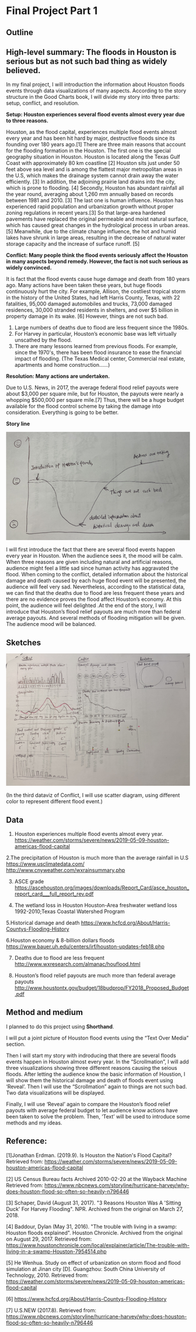 # Final Project Part 1

## Outline
## High-level summary: The floods in Houston is serious but as not such bad thing as widely believed.

In my final project, I will introduction the information about Houston floods events through data visualizations of many aspects. According to the story structure in the Good Charts book, I will divide my story into three parts: setup, conflict, and resolution.

**Setup: Houston experiences several flood events almost every year due to three reasons.**

Houston, as the flood capital, experiences multiple flood events almost every year and has been hit hard by major, destructive floods since its founding over 180 years ago.[1]
There are three main reasons that account for the flooding formation in the Houston. The first one is the special geography situation in Houston. Houston is located along the Texas Gulf Coast with approximately 80 km coastline [2] Houston sits just under 50 feet above sea level and is among the flattest major metropolitan areas in the U.S, which makes the drainage system cannot drain away the water efficiently. [3] In addition, the adjoining prairie land drains into the city, which is prone to flooding. [4] Secondly, Houston has abundant rainfall all the year round, averaging about 1,260 mm annually based on records between 1981 and 2010. [3] The last one is human influence. Houston has experienced rapid population and urbanization growth without proper zoning regulations in recent years.[3] So that large-area hardened pavements have replaced the original permeable and moist natural surface, which has caused great changes in the hydrological process in urban areas. [5] Meanwhile, due to the climate change influence, the hot and humid lakes have shrunk in large areas, resulting in the decrease of natural water storage capacity and the increase of surface runoff. [5]

**Conflict:  Many people think the flood events seriously affect the Houston in many aspects beyond remedy. However, the fact is not such serious as widely convinced.**

It is fact that the flood events cause huge damage and death from 180 years ago. Many actions have been taken these years, but huge floods continuously hurt the city.
For example, Allison, the costliest tropical storm in the history of the United States, had left Harris County, Texas, with 22 fatalities, 95,000 damaged automobiles and trucks, 73,000 damaged residences, 30,000 stranded residents in shelters, and over $5 billion in property damage in its wake. [6]
However, things are not such bad.
1. Large numbers of deaths due to flood are less frequent since the 1980s.
2. For Harvey in particular, Houston’s economic base was left virtually unscathed by the flood.
3. There are many lessons learned from previous floods. For example, since the 1970's, there has been flood insurance to ease the financial impact of flooding.  (The Texas Medical center, Commercial real estate, apartments and home construction……)

**Resolution: Many actions are undertaken.**

Due to U.S. News, in 2017, the average federal flood relief payouts were about $3,000 per square mile, but for Houston, the payouts were nearly a whopping $500,000 per square mile.[7] Thus, there will be a huge budget available for the flood control scheme by taking the damage into consideration. Everything is going to be better.

**Story line**

![storyline](storyline.jpg)

I will first introduce the fact that there are several flood events happen every year in Houston. When the audience sees it, the mood will be calm. When three reasons are given including natural and artificial reasons, audience might feel a little sad since human activity has aggravated the flood. When coming to the conflict, detailed information about the historical damage and death caused by each huge flood event will be presented, the audience will feel very sad. Nevertheless, according to the statistical data, we can find that the deaths due to flood are less frequent these years and there are no evidence proves the flood affect Houston’s economy. At this point, the audience will feel delighted .At the end of the story, I will introduce that Houston’s flood relief payouts are much more than federal average payouts. And several methods of flooding mitigation will be given. The audience mood will be balanced.

## Sketches

![sketches](sketch.jpg)

(In the third dataviz of Conflict, I will use scatter diagram, using different color to represent different flood event.)


## Data
1. Houston experiences multiple flood events almost every year.
https://weather.com/storms/severe/news/2019-05-09-houston-americas-flood-capital

2.The precipitation of Houston is much more than the average rainfall in U.S
https://www.usclimatedata.com/
http://www.cnyweather.com/wxrainsummary.php

3. ASCE grade
https://ascehouston.org/images/downloads/Report_Card/asce_houston_report_card___full_report_rev.pdf

4. The wetland loss in Houston
Houston-Area freshwater wetland loss 1992-2010;Texas Coastal Watershed Program 

5.Historical damage and death
https://www.hcfcd.org/About/Harris-Countys-Flooding-History

6.Houston economy & 8-billion dollars floods
https://www.bauer.uh.edu/centers/irf/houston-updates-feb18.php

7. Deaths due to flood are less frequent
http://www.wxresearch.com/almanac/houflood.html

8. Houston’s flood relief payouts are much more than federal average payouts
http://www.houstontx.gov/budget/18budprop/FY2018_Proposed_Budget.pdf


## Method and medium

I planned to do this project using **Shorthand**.

I will put a joint picture of Houston flood events using the “Text Over Media” section.

Then I will start my story with indroducing that there are several floods events happen in Houston almost every year. In the “Scrollmation”, I will add three visualizations showing three different reasons causing the seious floods. 
After letting the audience know the basic information of Houstion, I will show them the historical damage and death of floods event using ‘Reveal’.  Then I will use the “Scrollmation” again to things are not such bad. Two data visualizations will be displayed.

Finally, I will use ‘Reveal’ again to compare the Houston’s flood relief payouts with average federal budget to let audience know actions have been taken to solve the problem. Then, ‘Text’ will be used to introduce some methods and my ideas.

## Reference:
[1]Jonathan Erdman. (2019.9). Is Houston the Nation's Flood Capital? 
Retrieved from: https://weather.com/storms/severe/news/2019-05-09-houston-americas-flood-capital

[2] US Census Bureau facts Archived 2010-02-20 at the Wayback Machine
Retrieved from: https://www.nbcnews.com/storyline/hurricane-harvey/why-does-houston-flood-so-often-so-heavily-n796446

[3] Schaper, David (August 31, 2017). "3 Reasons Houston Was A 'Sitting Duck' For Harvey Flooding". NPR. Archived from the original on March 27, 2018.

[4] Baddour, Dylan (May 31, 2016). "The trouble with living in a swamp: Houston floods explained". Houston Chronicle. Archived from the original on August 29, 2017.
Retrieved from: https://www.houstonchronicle.com/local/explainer/article/The-trouble-with-living-in-a-swamp-Houston-7954514.php

[5] He Wenhua. Study on effect of urbanization on storm flood and flood simulation at Jinan city [D]. Guangzhou: South China University of Technology, 2010. 
Retrieved from: https://weather.com/storms/severe/news/2019-05-09-houston-americas-flood-capital

[6] https://www.hcfcd.org/About/Harris-Countys-Flooding-History

[7] U.S.NEW (2017.8). 
Retrieved from: https://www.nbcnews.com/storyline/hurricane-harvey/why-does-houston-flood-so-often-so-heavily-n796446
